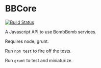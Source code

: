 # BBCore

[![Build Status](https://travis-ci.org/bombbomb/BBCore.svg?branch=master)](https://travis-ci.org/bombbomb/BBCore)

A Javascript API to use BombBomb services.

Requires node, grunt.

Run `npm test` to fire off the tests.

Run `grunt` to test and miniaturize.
